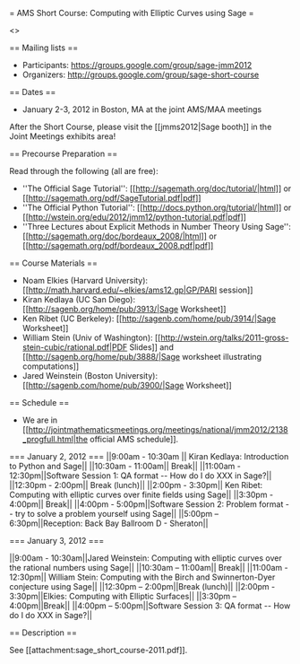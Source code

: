 = AMS Short Course: Computing with Elliptic Curves using Sage =

<<TableOfContents>>

== Mailing lists ==

  * Participants: https://groups.google.com/group/sage-jmm2012
  * Organizers: http://groups.google.com/group/sage-short-course

== Dates ==

 * January 2-3, 2012 in Boston, MA at the joint AMS/MAA meetings

After the Short Course, please visit the [[jmms2012|Sage booth]] in the Joint Meetings exhibits area!

== Precourse Preparation ==

Read through the following (all are free):

 * ''The Official Sage Tutorial'': [[http://sagemath.org/doc/tutorial/|html]] or [[http://sagemath.org/pdf/SageTutorial.pdf|pdf]]
 * ''The Official Python Tutorial'': [[http://docs.python.org/tutorial/|html]] or [[http://wstein.org/edu/2012/jmm12/python-tutorial.pdf|pdf]]
 * ''Three Lectures about Explicit Methods in Number Theory Using Sage'': [[http://sagemath.org/doc/bordeaux_2008/|html]] or [[http://sagemath.org/pdf/bordeaux_2008.pdf|pdf]]

== Course Materials ==

 * Noam Elkies (Harvard University): [[http://math.harvard.edu/~elkies/ams12.gp|GP/PARI session]]
 * Kiran Kedlaya (UC San Diego): [[http://sagenb.org/home/pub/3913/|Sage Worksheet]]
 * Ken Ribet (UC Berkeley): [[http://sagenb.com/home/pub/3914/|Sage Worksheet]]
 * William Stein (Univ of Washington):  [[http://wstein.org/talks/2011-gross-stein-cubic/rational.pdf|PDF Slides]] and [[http://sagenb.org/home/pub/3888/|Sage worksheet illustrating computations]]
 * Jared Weinstein (Boston University): [[http://sagenb.com/home/pub/3900/|Sage Worksheet]]

== Schedule ==

 * We are in [[http://jointmathematicsmeetings.org/meetings/national/jmm2012/2138_progfull.html|the official AMS schedule]].

=== January 2, 2012 ===
||9:00am - 10:30am || Kiran Kedlaya: Introduction to Python and Sage||
||10:30am - 11:00am|| Break||
||11:00am - 12:30pm||Software Session 1: QA format -- How do I do XXX in Sage?||
||12:30pm - 2:00pm|| Break (lunch)||
||2:00pm - 3:30pm|| Ken Ribet: Computing with elliptic curves over finite fields using Sage||
||3:30pm - 4:00pm|| Break||
||4:00pm - 5:00pm||Software Session 2: Problem format -- try to solve a problem yourself using Sage||
||5:00pm – 6:30pm||Reception: Back Bay Ballroom D - Sheraton||


=== January 3, 2012 ===

||9:00am - 10:30am||Jared Weinstein: Computing with elliptic curves over the rational numbers using Sage||
||10:30am – 11:00am|| Break||
||11:00am - 12:30pm|| William Stein: Computing with the Birch and Swinnerton-Dyer conjecture using Sage||
||12:30pm – 2:00pm||Break (lunch)||
||2:00pm - 3:30pm||Elkies: Computing with Elliptic Surfaces||
||3:30pm – 4:00pm||Break||
||4:00pm – 5:00pm||Software Session 3: QA format -- How do I do XXX in Sage?||

== Description ==

  See [[attachment:sage_short_course-2011.pdf]].
